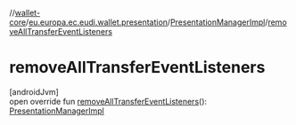 //[wallet-core](../../../index.md)/[eu.europa.ec.eudi.wallet.presentation](../index.md)/[PresentationManagerImpl](index.md)/[removeAllTransferEventListeners](remove-all-transfer-event-listeners.md)

# removeAllTransferEventListeners

[androidJvm]\
open override
fun [removeAllTransferEventListeners](remove-all-transfer-event-listeners.md)(): [PresentationManagerImpl](index.md)
